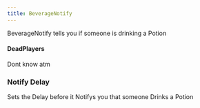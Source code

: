 ```yaml
---
title: BeverageNotify
---
```

BeverageNotify tells you if someone is drinking a Potion

#### DeadPlayers
Dont know atm

### Notify Delay
Sets the Delay before it Notifys you that someone Drinks a Potion
